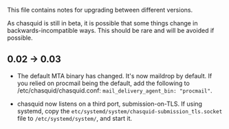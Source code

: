 
This file contains notes for upgrading between different versions.

As chasquid is still in beta, it is possible that some things change in
backwards-incompatible ways. This should be rare and will be avoided if
possible.


## 0.02 → 0.03

* The default MTA binary has changed. It's now maildrop by default.
  If you relied on procmail being the default, add the following to
  /etc/chasquid/chasquid.conf: `mail_delivery_agent_bin: "procmail"`.

* chasquid now listens on a third port, submission-on-TLS.
  If using systemd, copy the `etc/systemd/system/chasquid-submission_tls.socket`
  file to `/etc/systemd/system/`, and start it.


